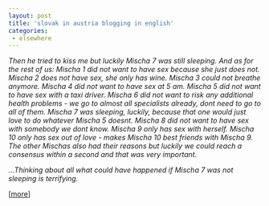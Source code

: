 ```yaml
---
layout: post
title: 'slovak in austria blogging in english'
categories:
 - elsewhere
---
```


<i>Then he tried to kiss me but luckily Mischa 7 was still sleeping. And as for the rest of us: Mischa 1 did not want to have sex because she just does not. Mischa 2 does not have sex, she only has wine. Mischa 3 could not breathe anymore. Mischa 4 did not want to have sex at 5 am. Mischa 5 did not want to have sex with a taxi driver. Mischa 6 did not want to risk any additional health problems - we go to almost all specialists already, dont need to go to all of them. Mischa 7 was sleeping, luckily, because that one would just love to do whatever Mischa 5 doesnt. Mischa 8 did not want to have sex with somebody we dont know. Mischa 9 only has sex with herself. Mischa 10 only has sex out of love  - makes Mischa 10 best friends with Mischa 9. The other Mischas also had their reasons but luckily we could reach a consensus within a second and that was very important.



...Thinking about all what could have happened if Mischa 7 was not sleeping is terrifying.</i>

[<a href="http://mischabar.tripod.com/weblog/id28.html">more</a>]




